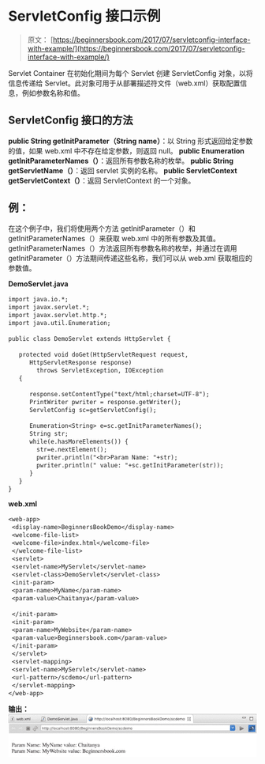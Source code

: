 # ServletConfig 接口示例

> 原文： [https://beginnersbook.com/2017/07/servletconfig-interface-with-example/](https://beginnersbook.com/2017/07/servletconfig-interface-with-example/)

Servlet Container 在初始化期间为每个 Servlet 创建 ServletConfig 对象，以将信息传递给 Servlet。此对象可用于从部署描述符文件（web.xml）获取配置信息，例如参数名称和值。

## ServletConfig 接口的方法

**public String getInitParameter（String name）**：以 String 形式返回给定参数的值，如果 web.xml 中不存在给定参数，则返回 null。
**public Enumeration getInitParameterNames（）**：返回所有参数名称的枚举。
**public String getServletName（）**：返回 servlet 实例的名称。
**public ServletContext getServletContext（）**：返回 ServletContext 的一个对象。

## 例：

在这个例子中，我们将使用两个方法 getInitParameter（）和 getInitParameterNames（）来获取 web.xml 中的所有参数及其值。
getInitParameterNames（）方法返回所有参数名称的枚举，并通过在调用 getInitParameter（）方法期间传递这些名称，我们可以从 web.xml 获取相应的参数值。

**DemoServlet.java**

```
import java.io.*;
import javax.servlet.*;
import javax.servlet.http.*;
import java.util.Enumeration;

public class DemoServlet extends HttpServlet {

   protected void doGet(HttpServletRequest request, 
      HttpServletResponse response)
        throws ServletException, IOException 
   {

      response.setContentType("text/html;charset=UTF-8");
      PrintWriter pwriter = response.getWriter();
      ServletConfig sc=getServletConfig();

      Enumeration<String> e=sc.getInitParameterNames();
      String str;
      while(e.hasMoreElements()) {
        str=e.nextElement();
        pwriter.println("<br>Param Name: "+str);
        pwriter.println(" value: "+sc.getInitParameter(str));
      }
   }
}
```

**web.xml**

```
<web-app>
 <display-name>BeginnersBookDemo</display-name>
 <welcome-file-list>
 <welcome-file>index.html</welcome-file>
 </welcome-file-list>
 <servlet>
 <servlet-name>MyServlet</servlet-name>
 <servlet-class>DemoServlet</servlet-class>
 <init-param>
 <param-name>MyName</param-name>
 <param-value>Chaitanya</param-value>

 </init-param>
 <init-param>
 <param-name>MyWebsite</param-name>
 <param-value>Beginnersbook.com</param-value>
 </init-param>
 </servlet>
 <servlet-mapping>
 <servlet-name>MyServlet</servlet-name>
 <url-pattern>/scdemo</url-pattern>
 </servlet-mapping>
</web-app>

```

**输出：**
![Servlet Config output](img/54e994894f5a9c1d7637c2ac2c7443b4.jpg)
